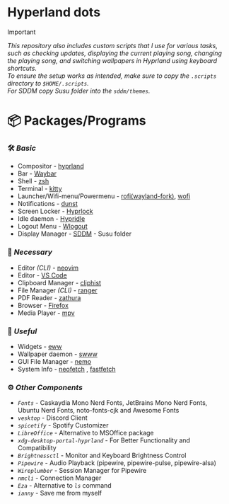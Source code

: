 # Hyperland dots

> [!IMPORTANT]
> _This repository also includes custom scripts that I use for various tasks, such as checking updates, displaying the current playing song, changing the playing song, and switching wallpapers in Hyprland using keyboard shortcuts._  
> _To ensure the setup works as intended, make sure to copy the `.scripts` directory to `$HOME/.scripts`._  
> _For SDDM copy Susu folder into the `sddm/themes`._

# 📦 Packages/Programs

### 🛠️ _Basic_
* Compositor - [hyprland](https://hyprland.org)
* Bar - [Waybar](https://github.com/Alexays/Waybar)
* Shell - [zsh](https://www.zsh.org/)
* Terminal - [kitty](https://github.com/kovidgoyal/kitty)
* Launcher/Wifi-menu/Powermenu - [rofi(wayland-fork)](https://archlinux.org/packages/extra/x86_64/rofi-wayland/), [wofi]()
* Notifications - [dunst](https://github.com/dunst-project/dunst)
* Screen Locker - [Hyprlock](https://github.com/hyprwm/hyprlock)
* Idle daemon - [Hypridle](https://github.com/hyprwm/hypridle)
* Logout Menu - [Wlogout](https://github.com/ArtsyMacaw/wlogout)
* Display Manager - [SDDM](https://github.com/sddm/sddm) - Susu folder

### 🔧 _Necessary_
* Editor _(CLI)_ - [neovim](https://github.com/neovim/neovim)
* Editor - [VS Code](https://github.com/microsoft/vscode)
* Clipboard Manager - [cliphist](https://github.com/sentriz/cliphist)
* File Manager _(CLI)_ - [ranger](https://github.com/ranger/ranger)
* PDF Reader - [zathura](https://github.com/pwmt/zathura)
* Browser - [Firefox](https://www.mozilla.org/en-US/firefox/linux/)
* Media Player - [mpv](https://github.com/mpv-player/mpv)

### 🌟 _Useful_
* Widgets - [eww](https://github.com/elkowar/eww)
* Wallpaper daemon - [swww](https://github.com/LGFae/swww)
* GUI File Manager - [nemo](https://github.com/linuxmint/nemo)
* System Info - [neofetch](https://github.com/dylanaraps/neofetch) , [fastfetch](https://github.com/fastfetch-cli/fastfetch)

### ⚙️ _Other Components_

- _`Fonts`_ - Caskaydia Mono Nerd Fonts, JetBrains Mono Nerd Fonts, Ubuntu Nerd Fonts, noto-fonts-cjk and Awesome Fonts
- _`vesktop`_ - Discord Client
- _`spicetify`_ - Spotify Customizer
- _`LibreOffice`_ - Alternative to MSOffice package
- _`xdg-desktop-portal-hyprland`_ - For Better Functionality and Compatibility
- _`Brightnessctl`_ - Monitor and Keyboard Brightness Control
- _`Pipewire`_ - Audio Playback (pipewire, pipewire-pulse, pipewire-alsa)
- _`Wireplumber`_ - Session Manager for Pipewire
- _`nmcli`_ - Connection Manager
- _`Eza`_ - Alternative to _`ls`_ command
- _`ianny`_ - Save me from myself